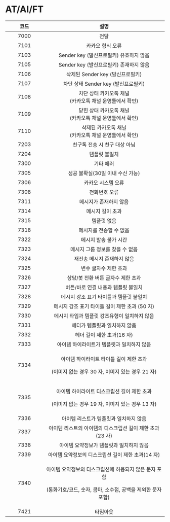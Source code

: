 # AT/AI/FT

<table><thead><tr><th width="150" align="center">코드</th><th width="595.3333333333333" align="center">설명</th></tr></thead><tbody><tr><td align="center">7000</td><td align="center">전달</td></tr><tr><td align="center">7101</td><td align="center">카카오 형식 오류</td></tr><tr><td align="center">7103</td><td align="center">Sender key (발신프로필키) 유효하지 않음</td></tr><tr><td align="center">7105</td><td align="center">Sender key (발신프로필키) 존재하지 않음</td></tr><tr><td align="center">7106</td><td align="center">삭제된 Sender key (발신프로필키)</td></tr><tr><td align="center">7107</td><td align="center">차단 상태 Sender key (발신프로필키)</td></tr><tr><td align="center">7108</td><td align="center">차단 상태 카카오톡 채널<br>(카카오톡 채널 운영툴에서 확인)</td></tr><tr><td align="center">7109</td><td align="center">닫힌 상태 카카오톡 채널<br>(카카오톡 채널 운영툴에서 확인)</td></tr><tr><td align="center">7110</td><td align="center">삭제된 카카오톡 채널<br>(카카오톡 채널 운영툴에서 확인)</td></tr><tr><td align="center">7203</td><td align="center">친구톡 전송 시 친구 대상 아님</td></tr><tr><td align="center">7204</td><td align="center">템플릿 불일치</td></tr><tr><td align="center">7300</td><td align="center">기타 에러</td></tr><tr><td align="center">7305</td><td align="center">성공 불확실(30일 이내 수신 가능)</td></tr><tr><td align="center">7306</td><td align="center">카카오 시스템 오류</td></tr><tr><td align="center">7308</td><td align="center">전화번호 오류</td></tr><tr><td align="center">7311</td><td align="center">메시지가 존재하지 않음</td></tr><tr><td align="center">7314</td><td align="center">메시지 길이 초과</td></tr><tr><td align="center">7315</td><td align="center">템플릿 없음</td></tr><tr><td align="center">7318</td><td align="center">메시지를 전송할 수 없음</td></tr><tr><td align="center">7322</td><td align="center">메시지 발송 불가 시간</td></tr><tr><td align="center">7323</td><td align="center">메시지 그룹 정보를 찾을 수 없음</td></tr><tr><td align="center">7324</td><td align="center">재전송 메시지 존재하지 않음</td></tr><tr><td align="center">7325</td><td align="center">변수 글자수 제한 초과</td></tr><tr><td align="center">7326</td><td align="center">상담/봇 전환 버튼 글자수 제한 초과</td></tr><tr><td align="center">7327</td><td align="center">버튼/바로 연결 내용과 템플릿 불일치</td></tr><tr><td align="center">7328</td><td align="center">메시지 강조 표기 타이틀과 템플릿 불일치</td></tr><tr><td align="center">7329</td><td align="center">메시지 강조 표기 타이틀 길이 제한 초과 (50 자)</td></tr><tr><td align="center">7330</td><td align="center">메시지 타입과 템플릿 강조유형이 일치하지 않음</td></tr><tr><td align="center">7331</td><td align="center">헤더가 템플릿과 일치하지 않음</td></tr><tr><td align="center">7332</td><td align="center">헤더 길이 제한 초과(16 자)</td></tr><tr><td align="center">7333</td><td align="center">아이템 하이라이트가 템플릿과 일치하지 않음</td></tr><tr><td align="center">7334</td><td align="center"><p>아이템 하이라이트 타이틀 길이 제한 초과</p><p>(이미지 없는 경우 30 자, 이미지 있는 경우 21 자)</p></td></tr><tr><td align="center">7335</td><td align="center"><p>아이템 하이라이트 디스크립션 길이 제한 초과</p><p>(이미지 없는 경우 19 자, 이미지 있는 경우 13 자)</p></td></tr><tr><td align="center">7336</td><td align="center">아이템 리스트가 템플릿과 일치하지 않음</td></tr><tr><td align="center">7337</td><td align="center">아이템 리스트의 아이템의 디스크립션 길이 제한 초과(23 자)</td></tr><tr><td align="center">7338</td><td align="center">아이템 요약정보가 템플릿과 일치하지 않음</td></tr><tr><td align="center">7339</td><td align="center">아이템 요약정보의 디스크립션 길이 제한 초과(14 자)</td></tr><tr><td align="center">7340</td><td align="center"><p>아이템 요약정보의 디스크립션에 허용되지 않은 문자 포함</p><p>(통화기호/코드, 숫자, 콤마, 소수점, 공백을 제외한 문자 포함)</p></td></tr><tr><td align="center">7421</td><td align="center">타임아웃</td></tr></tbody></table>
